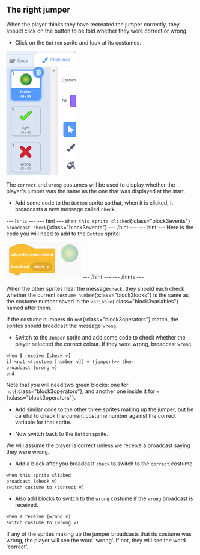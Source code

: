 ## The right jumper

When the player thinks they have recreated the jumper correctly, they should click on the button to be told whether they were correct or wrong.

+ Click on the `Button` sprite and look at its costumes.

![Button costumes](images/button-costumes.png)

The `correct` and `wrong` costumes will be used to display whether the player's jumper was the same as the one that was displayed at the start.

+ Add some code to the `Button` sprite so that, when it is clicked, it broadcasts a new message called `check`.

--- hints ---
--- hint ---
`When this sprite clicked`{:class="block3events"}
`broadcast check`{:class="block3events"}
--- /hint ---
--- hint ---
Here is the code you will need to add to the `Button` sprite:

![Broadcast check](images/broadcast-check.png)
--- /hint ---
--- /hints ---

When the other sprites hear the message`check`, they should each check whether the current `costume number`{:class="block3looks"} is the same as the costume number saved in the `variable`{:class="block3variables"} named after them.

If the costume numbers do `not`{:class="block3operators"} match, the sprites should broadcast the message `wrong`.

+ Switch to the `Jumper` sprite and add some code to check whether the player selected the correct colour. If they were wrong, broadcast `wrong`.

```blocks3
when I receive [check v]
if <not <(costume [number v]) = (jumper)>> then
broadcast (wrong v)
end
```

Note that you will need two green blocks: one for `not`{:class="block3operators"}, and another one inside it for `=`{:class="block3operators"}.

+ Add similar code to the other three sprites making up the jumper, but be careful to check the current costume number against the correct variable for that sprite.

+ Now switch back to the `Button` sprite.

We will assume the player is correct unless we receive a broadcast saying they were wrong.

+ Add a block after you broadcast `check` to switch to the `correct` costume.

```blocks3
when this sprite clicked
broadcast (check v)
switch costume to (correct v)
```

+ Also add blocks to switch to the `wrong` costume if the `wrong` broadcast is received.

```blocks3
when I receive [wrong v]
switch costume to (wrong v)
```

If any of the sprites making up the jumper broadcasts that its costume was wrong, the player will see the word 'wrong'. If not, they will see the word 'correct'.
